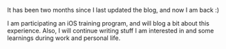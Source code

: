 It has been two months since I last updated the blog, and now I am back :)

I am participating an iOS training program, and will blog a bit about this experience. Also, I will continue writing stuff I am interested in and some learnings during work and personal life.